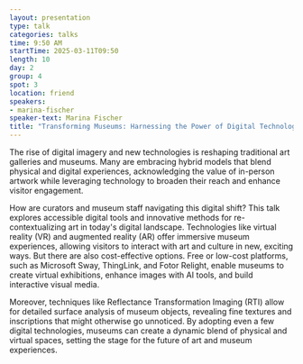 ```yaml
---
layout: presentation
type: talk
categories: talks
time: 9:50 AM
startTime: 2025-03-11T09:50 
length: 10
day: 2
group: 4
spot: 3
location: friend
speakers:
- marina-fischer
speaker-text: Marina Fischer
title: "Transforming Museums: Harnessing the Power of Digital Technologies"
---
```

The rise of digital imagery and new technologies is reshaping traditional art galleries and museums. Many are embracing hybrid models that blend physical and digital experiences, acknowledging the value of in-person artwork while leveraging technology to broaden their reach and enhance visitor engagement.

How are curators and museum staff navigating this digital shift? This talk explores accessible digital tools and innovative methods for re-contextualizing art in today's digital landscape. Technologies like virtual reality (VR) and augmented reality (AR) offer immersive museum experiences, allowing visitors to interact with art and culture in new, exciting ways. But there are also cost-effective options. Free or low-cost platforms, such as Microsoft Sway, ThingLink, and Fotor Relight, enable museums to create virtual exhibitions, enhance images with AI tools, and build interactive visual media.

Moreover, techniques like Reflectance Transformation Imaging (RTI) allow for detailed surface analysis of museum objects, revealing fine textures and inscriptions that might otherwise go unnoticed. By adopting even a few digital technologies, museums can create a dynamic blend of physical and virtual spaces, setting the stage for the future of art and museum experiences.

